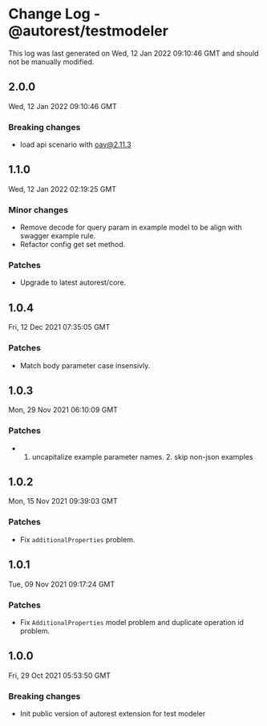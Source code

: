 # Change Log - @autorest/testmodeler

This log was last generated on Wed, 12 Jan 2022 09:10:46 GMT and should not be manually modified.

## 2.0.0
Wed, 12 Jan 2022 09:10:46 GMT

### Breaking changes

- load api scenario with oav@2.11.3

## 1.1.0
Wed, 12 Jan 2022 02:19:25 GMT

### Minor changes

- Remove decode for query param in example model to be align with swagger example rule.
- Refactor config get set method.

### Patches

- Upgrade to latest autorest/core.

## 1.0.4
Fri, 12 Dec 2021 07:35:05 GMT

### Patches

- Match body parameter case insensivly.

## 1.0.3
Mon, 29 Nov 2021 06:10:09 GMT

### Patches

- 1. uncapitalize example parameter names. 2. skip non-json examples

## 1.0.2
Mon, 15 Nov 2021 09:39:03 GMT

### Patches

- Fix `additionalProperties` problem.

## 1.0.1
Tue, 09 Nov 2021 09:17:24 GMT

### Patches

- Fix `AdditionalProperties` model problem and duplicate operation id problem.

## 1.0.0
Fri, 29 Oct 2021 05:53:50 GMT

### Breaking changes

- Init public version of autorest extension for test modeler

